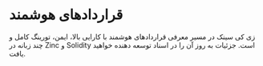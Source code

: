 # قراردادهای هوشمند

زی کی سینک در مسیر معرفی قراردادهای هوشمند با کارایی بالا، ایمن، تورینگ کامل و چند زبانه در Zinc و Solidity است. جزئیات به روز آن را در اسناد توسعه دهنده خواهید یافت.                                                                          &#x20;
